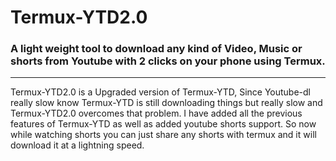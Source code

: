 # Termux-YTD2.0
### A light weight tool to download any kind of Video, Music or shorts from Youtube with 2 clicks on your phone using Termux.
<hr>
Termux-YTD2.0 is a Upgraded version of Termux-YTD, Since Youtube-dl really slow know Termux-YTD is still downloading things but really slow and Termux-YTD2.0 overcomes that problem. I have added all the previous features of Termux-YTD as well as added youtube shorts support. So now while watching shorts you can just share any shorts with termux and it will download it at a lightning speed.

